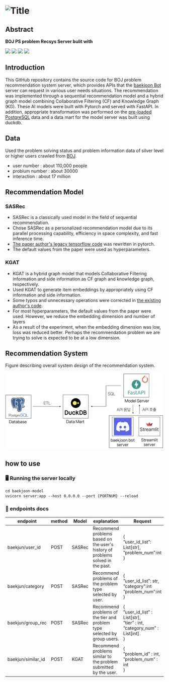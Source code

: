 
# ![Title](https://capsule-render.vercel.app/api?type=transparent&fontColor=000000&text=백발백준%20-%20BOJ%20PS%20problem%20Recsys%20Server%20&height=200&fontSize=35&desc=BOAZ%2019th%20Big%20Data%20Conference%202024%20%20&descAlignY=76&descAlign=50)

## Abstract
**BOJ PS problem Recsys Server bulit with** 

<img src="https://img.shields.io/badge/Python-3776AB?style=flat&logo=Python&logoColor=white"/>
<img src="https://img.shields.io/badge/PyTorch-EE4C2C?style=flat&logo=PyTorch&logoColor=white"/>
<img src="https://img.shields.io/badge/FastAPI-009688?style=flat&logo=FastAPI&logoColor=white"/>
<img src="https://img.shields.io/badge/DuckDB-FFF000?style=flat&logo=DuckDB&logoColor=white"/>

## Introduction
This GitHub repository contains the source code for BOJ problem recommendation system server, which provides APIs that the [baekjoon Bot](https://github.com/boaz-baekjoon/baekjoon-discord-bot) server can request in various user needs situations. The recommendation was implemented through a sequential recommendation model and a hybrid graph model combining Collaborative Filtering (CF) and Knowledge Graph (KG). These AI models were built with Pytorch and served with FastAPI. In addition, appropriate transformation was performed on the [pre-loaded PostgreSQL](https://github.com/boaz-baekjoon/baekjoon-celery-scraper-airflow) data and a data mart for the model server was built using duckdb.

## Data
Used the problem solving status and problem information data of silver level or higher users crawled from [BOJ](https://www.acmicpc.net/).
- user number : about 110,000 people
- problum number : about 30000
- interaction : about 17 million

## Recommendation Model

### SASRec
- SASRec is a classically used model in the field of sequential recommendation.
- Chose SASRec as a personalized recommendation model due to its parallel processing capability, efficiency in space complexity, and fast inference time.
- [The paper author's legacy tensorflow code](https://github.com/kang205/SASRec) was rewritten in pytorch.
- The default values ​from the paper were used as hyperparameters.


### KGAT
- KGAT is a hybrid graph model that models Collaborative Filtering information and side information as CF graph and knowledge graph, respectively.
- Used KGAT to generate item embeddings by appropriately using CF information and side information.
- Some typos and unnecessary operations were corrected in [the existing author's code](https://github.com/xiangwang1223/knowledge_graph_attention_network).
- For most hyperparameters, the default values ​​from the paper were used. However, we reduce the embedding dimension and number of layers 
- As a result of the experiment, when the embedding dimension was low, loss was reduced better. Perhaps the recommendation problem we are trying to solve is expected to be at a low dimension.

## Recommendation System
Figure describing overall system design of the recommendation system. 

![Alt text](./images/image.png)
## how to use

### 🖥️ Running the server locally
```
cd baekjoon-model
uvicorn server:app --host 0.0.0.0 --port {PORTNUM} --reload
```

### 📄 endpoints docs

|endpoint | method | Model | explanation | Request | Response |
|--------|----|------|----------|------|------|
|baekjun/user_id |POST|SASRec|Recommend problems based on the user's history of problems solved in the past.|{<br>”user_id_list”: List[str],<br>”problem_num”:int<br>}|{<br>”{user_id1}”:[problems_list],<br>”{user_id2}”:<br>[problems_list]<br>...}
|baekjun/category |POST|SASRec|Recommend problems of the problem type selected by user.|{<br>”user_id_list”: str,<br>”category”:int<br>”problem_num”:int<br>}|{<br>”user_id” : List[int]<br>}|
|baekjun/group_rec |POST|SASRec|Recommend problems of the tier and problem type selected by group users.|{<br>”user_id_list” : List[str],<br>”tier” : int,<br>”category_num” : List[int]<br>}| {<br>”0” : List[int],<br>”1” : List[int],<br>…,<br>”9” List[int]<br>}|
|baekjun/similar_id |POST|KGAT|Recommend problems similar to the problem submitted by the user.|{<br>”problem_id” : int,<br>”problem_num” : int<br>}|{<br>”problem_id” : List[int]<br>}|

